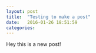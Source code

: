 ```yaml
---
layout: post
title:  "Testing to make a post"
date:   2016-01-26 18:51:59
categories: 
---
```


Hey this is a new post!